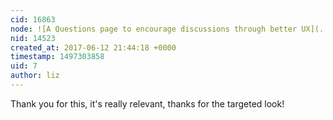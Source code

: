 ```yaml
---
cid: 16863
node: ![A Questions page to encourage discussions through better UX](../notes/siyuan/06-12-2017/a-questions-page-to-encourage-discussions-through-better-ux)
nid: 14523
created_at: 2017-06-12 21:44:18 +0000
timestamp: 1497303858
uid: 7
author: liz
---
```


Thank you for this, it's really relevant, thanks for the targeted look!